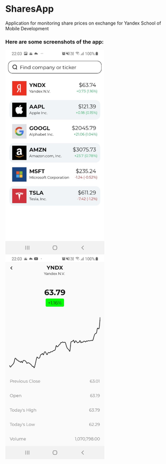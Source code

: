 # SharesApp
Application for monitoring share prices on exchange for Yandex School of Mobile Development
### Here are some screenshots of the app:
<img src="images/firstView.jpg" width="310"> <img src="images/secondView.jpg" width="310">

